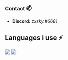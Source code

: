 ### Contact 📫
- <b>Discord:</b> <i>zxsky.#6681</i>

## Languages i use ⚡
<img src="https://github-readme-stats.vercel.app/api?username=zxskyyy&count_private=true&show_icons=true&theme=dark" /> 

<img src="https://github-readme-stats.vercel.app/api/top-langs/?username=zxskyyy&layout=compact&count_private=true&include_all_commits=true&hide_border=true&langs_count=10&theme=dark" />  
